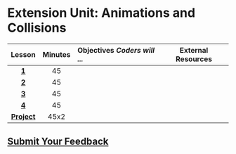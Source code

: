 # Extension Unit: Animations and Collisions

| Lesson | Minutes | Objectives   _Coders will ..._ | External Resources |
| :---: | :---: | :--- | :---: |
| [**1**](https://drive.google.com/open?id=1GgPDegMrRgZKDDgKiXtG_Mi8q1l98rn-OfIZUhM4kt0) | 45 |  |  |
| [**2**](https://drive.google.com/open?id=1NodL2iFywnDoVYm-Jj0-M9glNE2rzFwx09CZlZ-ZU5A) | 45 |  |  |
| [**3**](https://drive.google.com/open?id=1KAvJK-MuSZZwv9zJMT_Jjm1LW3afeXgpD572-RVQ8c8) | 45 |  |  |
| [**4**](https://drive.google.com/open?id=1M_BdQgpWWL4KoFZCR8Zdl85a0J6SkpgwBDegZudygUA) | 45 |  |  |
| [**Project**](https://drive.google.com/open?id=1K59Xd9JByYCMR_lAoH5HcwmKiJBKEamtWORee-5GwvQ) | 45x2 |  |  |

## [Submit Your Feedback](https://docs.google.com/forms/d/e/1FAIpQLSeLpI-m6UKvIxk97F8R1iidFRaYXJ3dfcUuIjx2Pz0WMfO1SA/viewform)

